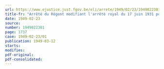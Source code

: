 ```yaml
---
url: https://www.ejustice.just.fgov.be/eli/arrete/1949/02/23/1949022301/justel
title-fr: "Arrêté du Régent modifiant l'arrêté royal du 17 juin 1931 portant règlement général du contrôle des entreprises d'assurances sur la vie"
date: 1949-02-23
source:
number: 1949022301
page: 1737
case: 1949-02-23/01
publication: 1949-03-12
starts:
modifies:
pdf-original:
pdf-consolidated:
---
```


